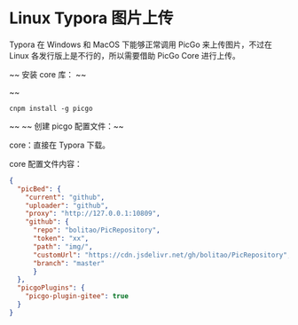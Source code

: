 # Linux Typora 图片上传

Typora 在 Windows 和 MacOS 下能够正常调用 PicGo 来上传图片，不过在 Linux 各发行版上是不行的，所以需要借助 PicGo Core 进行上传。

~~ 安装 core 库： ~~

~~
``` shell
cnpm install -g picgo
```
~~
~~ 创建 picgo 配置文件：~~

core：直接在 Typora 下载。

core 配置文件内容：

``` json
{
  "picBed": {
    "current": "github",
    "uploader": "github",
    "proxy": "http://127.0.0.1:10809",
    "github": {
      "repo": "bolitao/PicRepository",
      "token": "xx",
      "path": "img/",
      "customUrl": "https://cdn.jsdelivr.net/gh/bolitao/PicRepository",
      "branch": "master"
      }
  },
  "picgoPlugins": {
    "picgo-plugin-gitee": true
  }
}
```
